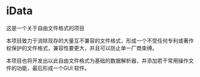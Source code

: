 # iData
这是一个关于自由文件格式的项目

本项目致力于消除现存的大量互不兼容的文件格式，形成一个不受任何专利或著作权保护的文件格式，兼容性要更大，并且可以防止单一厂商束缚。

本项目也将开发出以此自由文件格式为基础的数据解析器，并添加若干常用操作文件的功能，最后形成一个GUI 软件。
